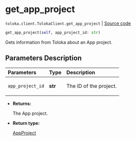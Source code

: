 # get_app_project
`toloka.client.TolokaClient.get_app_project` | [Source code](https://github.com/Toloka/toloka-kit/blob/v1.1.0.post1/src/client/__init__.py#L3496)

```python
get_app_project(self, app_project_id: str)
```

Gets information from Toloka about an App project.

## Parameters Description

| Parameters | Type | Description |
| :----------| :----| :-----------|
`app_project_id`|**str**|<p>The ID of the project.</p>

* **Returns:**

  The App project.

* **Return type:**

  [AppProject](toloka.client.app.AppProject.md)

